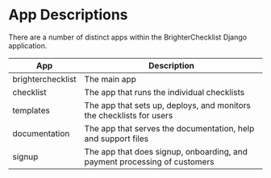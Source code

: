 # App Descriptions

There are a number of distinct apps within the BrighterChecklist Django application. 

| App               | Description                                                               |
|-------------------|---------------------------------------------------------------------------|
| brighterchecklist | The main app                                                              |
| checklist         | The app that runs the individual checklists                               |
| templates         | The app that sets up, deploys, and monitors the checklists for users      |
| documentation     | The app that serves the documentation, help and support files             |
| signup            | The app that does signup, onboarding, and payment processing of customers |